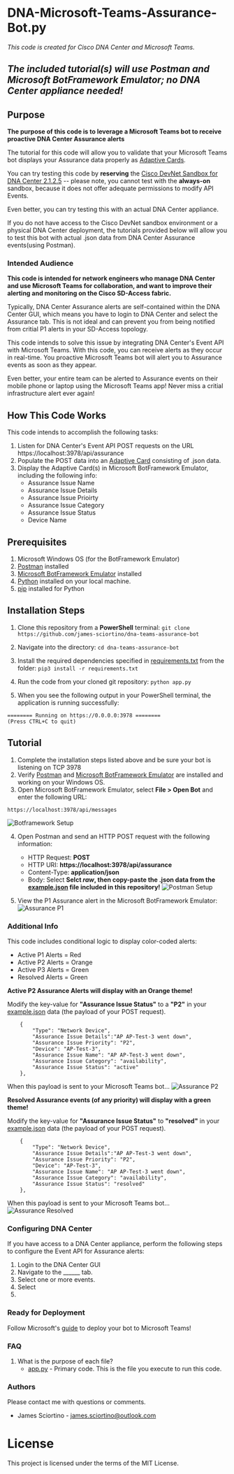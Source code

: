# DNA-Microsoft-Teams-Assurance-Bot.py

*This code is created for Cisco DNA Center and Microsoft Teams.*

*The included tutorial(s) will use Postman and Microsoft BotFramework Emulator; no DNA Center appliance needed!*
---

## Purpose
**The purpose of this code is to leverage a Microsoft Teams bot to receive proactive DNA Center Assurance alerts**

The tutorial for this code will allow you to validate that your Microsoft Teams bot displays your Assurance data properly as [Adaptive Cards](https://adaptivecards.io/).

You can try testing this code by **reserving** the [Cisco DevNet Sandbox for DNA Center 2.1.2.5](https://devnetsandbox.cisco.com/) -- please note, you cannot test with the **always-on** sandbox, because it does not offer adequate permissions to modify API Events.

Even better, you can try testing this with an actual DNA Center appliance.

If you do not have access to the Cisco DevNet sandbox environment or a physical DNA Center deployment, the tutorials provided below will allow you to test this bot with actual .json data from DNA Center Assurance events(using Postman).

### Intended Audience
**This code is intended for network engineers who manage DNA Center and use Microsoft Teams for collaboration, and want to improve their alerting and monitoring on the Cisco SD-Access fabric.**

Typically, DNA Center Assurance alerts are self-contained within the DNA Center GUI, which means you have to login to DNA Center and select the Assurance tab. This is not ideal and can prevent you from being notified from critial P1 alerts in your SD-Access topology.

This code intends to solve this issue by integrating DNA Center's Event API with Microsoft Teams. With this code, you can receive alerts as they occur in real-time. You proactive Microsoft Teams bot will alert you to Assurance events as soon as they appear.

Even better, your entire team can be alerted to Assurance events on their mobile phone or laptop using the Microsoft Teams app! Never miss a critial infrastructure alert ever again!

## How This Code Works
This code intends to accomplish the following tasks:
1. Listen for DNA Center's Event API POST requests on the URL https://localhost:3978/api/assurance
2. Populate the POST data into an [Adaptive Card](https://adaptivecards.io/) consisting of .json data.
3. Display the Adaptive Card(s) in Microsoft BotFramework Emulator, including the following info:
    - Assurance Issue Name
    - Assurance Issue Details
    - Assurance Issue Prioirty
    - Assurance Issue Category
    - Assurance Issue Status
    - Device Name

## Prerequisites
1. Microsoft Windows OS (for the BotFramework Emulator)
2. [Postman](https://www.postman.com/downloads/) installed
3. [Microsoft BotFramework Emulator](https://github.com/microsoft/BotFramework-Emulator) installed
4. [Python](https://www.python.org/downloads/) installed on your local machine.
5. [pip](https://packaging.python.org/tutorials/installing-packages/) installed for Python

## Installation Steps
1. Clone this repository from a **PowerShell** terminal:
`git clone https://github.com/james-sciortino/dna-teams-assurance-bot`

2. Navigate into the directory:
`cd dna-teams-assurance-bot`

3. Install the required dependencies specified in [requirements.txt](requirements.txt) from the <dna-get-interface-report> folder:
`pip3 install -r requirements.txt`

5. Run the code from your cloned git repository:
`python app.py`

6. When you see the following output in your PowerShell terminal, the application is running successfully:
```console
======== Running on https://0.0.0.0:3978 ========
(Press CTRL+C to quit)
```

## Tutorial
1. Complete the installation steps listed above and be sure your bot is listening on TCP 3978
2. Verify [Postman](https://www.postman.com/downloads/) and [Microsoft BotFramework Emulator](https://github.com/microsoft/BotFramework-Emulator) are installed and working on your Windows OS.
3. Open Microsoft BotFramework Emulator, select **File > Open Bot** and enter the following URL:
```console
https://localhost:3978/api/messages
```
![Botframework Setup](images/BotFramework.gif "Botframework Setup")

4. Open Postman and send an HTTP POST request with the following information:
    - HTTP Request: **POST**
    - HTTP URI: **https://localhost:3978/api/assurance**
    - Content-Type: **application/json**
    - Body: Select **Selct *raw*, then copy-paste the .json data from the [example.json](resources/example.json) file included in this repository!**
![Postman Setup](images/Postman.gif "Postman Setup")

5. View the P1 Assurance alert in the Microsoft BotFramework Emulator:
![Assurance P1](images/Assurance-P1.gif "Assurance P1")

### Additional Info
This code includes conditional logic to display color-coded alerts:
* Active P1 Alerts = Red
* Active P2 Alerts = Orange
* Active P3 Alerts = Green
* Resolved Alerts = Green

**Active P2 Assurance Alerts will display with an Orange theme!**

Modify the key-value for **"Assurance Issue Status"** to a **"P2"** in your [example.json](resources/example.json) data (the payload of your POST request).
```console
    {
        "Type": "Network Device", 
        "Assurance Issue Details":"AP AP-Test-3 went down", 
        "Assurance Issue Priority": "P2", 
        "Device": "AP-Test-3", 
        "Assurance Issue Name": "AP AP-Test-3 went down", 
        "Assurance Issue Category": "availability", 
        "Assurance Issue Status": "active"
    },             
```
When this payload is sent to your Microsoft Teams bot...
![Assurance P2](images/Assurance-P2.gif "Assurance P2")

**Resolved Assurance events (of any priority) will display with a green theme!**

Modify the key-value for **"Assurance Issue Status"** to **"resolved"** in your [example.json](resources/example.json) data (the payload of your POST request).
```console
    {
        "Type": "Network Device", 
        "Assurance Issue Details":"AP AP-Test-3 went down", 
        "Assurance Issue Priority": "P2", 
        "Device": "AP-Test-3", 
        "Assurance Issue Name": "AP AP-Test-3 went down", 
        "Assurance Issue Category": "availability", 
        "Assurance Issue Status": "resolved"
    },             
```
When this payload is sent to your Microsoft Teams bot...
![Assurance Resolved](images/Assurance-Resolved.gif "Assurance Resolved")

### Configuring DNA Center
If you have access to a DNA Center appliance, perform the following steps to configure the Event API for Assurance alerts:

1. Login to the DNA Center GUI
2. Navigate to the ______ tab.
3. Select one or more events.
4. Select
5. 

### Ready for Deployment
Follow Microsoft's [guide](https://docs.microsoft.com/en-us/microsoftteams/platform/get-started/first-app-bot?tabs=vscode) to deploy your bot to Microsoft Teams!

### FAQ 
1. What is the purpose of each file?
    - [app.py](app.py) -  Primary code. This is the file you execute to run this code. 

### Authors
Please contact me with questions or comments.
- James Sciortino - james.sciortino@outlook.com

# License
This project is licensed under the terms of the MIT License.
